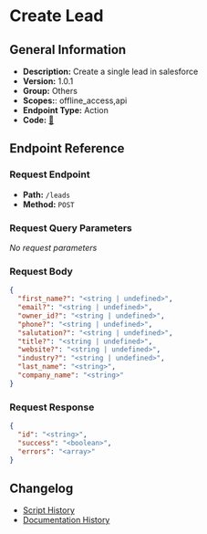 # Create Lead

## General Information

- **Description:** Create a single lead in salesforce
- **Version:** 1.0.1
- **Group:** Others
- **Scopes:**: offline_access,api
- **Endpoint Type:** Action
- **Code:** [🔗](https://github.com/NangoHQ/integration-templates/tree/main/integrations/salesforce-sandbox/actions/create-lead.ts)

## Endpoint Reference

### Request Endpoint

- **Path:** `/leads`
- **Method:** `POST`

### Request Query Parameters

_No request parameters_

### Request Body

```json
{
  "first_name?": "<string | undefined>",
  "email?": "<string | undefined>",
  "owner_id?": "<string | undefined>",
  "phone?": "<string | undefined>",
  "salutation?": "<string | undefined>",
  "title?": "<string | undefined>",
  "website?": "<string | undefined>",
  "industry?": "<string | undefined>",
  "last_name": "<string>",
  "company_name": "<string>"
}
```

### Request Response

```json
{
  "id": "<string>",
  "success": "<boolean>",
  "errors": "<array>"
}
```

## Changelog

- [Script History](https://github.com/NangoHQ/integration-templates/commits/main/integrations/salesforce-sandbox/actions/create-lead.ts)
- [Documentation History](https://github.com/NangoHQ/integration-templates/commits/main/integrations/salesforce-sandbox/actions/create-lead.md)

